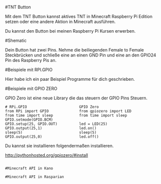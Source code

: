 #TNT Button

Mit dem TNT Button kannst aktives TNT in Minecraft Raspberry Pi Edition setzen oder eine andere Aktion in Minecraft ausführen.

Du kannst den Button bei meinen Raspberry Pi Kursen erwerben. 

#Shematic

Dein Button hat zwei Pins. Nehme die beiliegenden Female to Female Steckbrücken und schließe eine an einen GND Pin und eine an den GPIO24 Pin des Raspberry Pis an. 



#Beispiele mit RPI.GPIO

Hier habe ich ein paar Beispiel Programme für dich geschrieben.


#Beispiele mit GPIO ZERO

GPIO Zero ist eine neue Library die das steuern der GPIO Pins Steuern.

``` 
# RPi.GPIO                        GPIO Zero
from RPi import GPIO              from gpiozero import LED
from time import sleep            from time import sleep
GPIO.setmode(GPIO.BCM)
GPIO.setup(25, GPIO.OUT)          led = LED(25)
GPIO.output(25,1)                 led.on()
sleep(5)                          sleep(5)
GPIO.output(25,0)                 led.off()
```

Du kannst sie installieren folgendermaßen installieren. 

http://pythonhosted.org/gpiozero/#install

```

#Minecraft API in Kano

#Minecraft API in Rasparian
